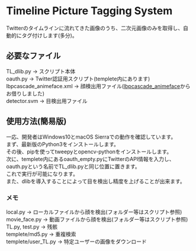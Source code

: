 # Timeline Picture Tagging System  
Twitterのタイムラインに流れてきた画像のうち、二次元画像のみを取得し、自動的にタグ付けします(多分)。

## 必要なファイル  
TL_dlib.py -> スクリプト本体  
oauth.py -> Twitter認証用スクリプト(templete内にあります)  
lbpcascade_animeface.xml -> 顔検出用ファイル([lbpcascade_animeface](https://github.com/nagadomi/lbpcascade_animeface)からお借りしました)  
detector.svm -> 目検出用ファイル  

## 使用方法(簡易版)  
一応、開発者はWindows10とmacOS Sierraでの動作を確認しています。  
まず、最新版のPython3をインストールします。  
その後、pipを使ってtweepyとopencv-pythonをインストールします。  
次に、templete内にあるoauth_empty.pyにTwitterのAPI情報を入力し、oauth.pyという名前でTL_dlib.pyと同じ位置に置きます。  
これで実行が可能になります。  
また、dlibを導入することによって目を検出し精度を上げることが出来ます。

### メモ  
local.py -> ローカルファイルから顔を検出(フォルダー等はスクリプト参照)  
movie_face.py -> 動画ファイルから顔を検出(フォルダー等はスクリプト参照)  
TL.py, test.py -> 残骸  
templete/md5.py -> 重複検索  
templete/user_TL.py -> 特定ユーザーの画像をダウンロード